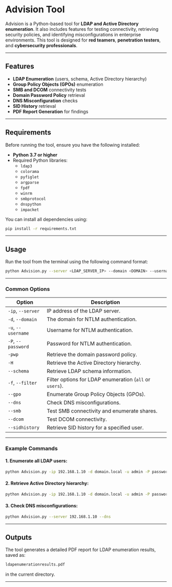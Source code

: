 

# Advision Tool

Advision is a Python-based tool for **LDAP and Active Directory enumeration**. It also includes features for testing connectivity, retrieving security policies, and identifying misconfigurations in enterprise environments. This tool is designed for **red teamers**, **penetration testers**, and **cybersecurity professionals**.

---

## Features

- **LDAP Enumeration** (users, schema, Active Directory hierarchy)
- **Group Policy Objects (GPOs)** enumeration
- **SMB and DCOM** connectivity tests
- **Domain Password Policy** retrieval
- **DNS Misconfiguration** checks
- **SID History** retrieval
- **PDF Report Generation** for findings

---

## Requirements

Before running the tool, ensure you have the following installed:

- **Python 3.7 or higher**
- Required Python libraries:
  - `ldap3`
  - `colorama`
  - `pyfiglet`
  - `argparse`
  - `fpdf`
  - `winrm`
  - `smbprotocol`
  - `dnspython`
  - `impacket`

You can install all dependencies using:
```bash
pip install -r requirements.txt
```

---

## Usage

Run the tool from the terminal using the following command format:
```bash
python Advision.py --server <LDAP_SERVER_IP> --domain <DOMAIN> --username <USERNAME> --password <PASSWORD> [OPTIONS]
```

---

### Common Options

| Option                | Description                                                                                  |
|-----------------------|----------------------------------------------------------------------------------------------|
| `-ip`, `--server`     | IP address of the LDAP server.                                                               |
| `-d`, `--domain`      | The domain for NTLM authentication.                                                         |
| `-u`, `--username`    | Username for NTLM authentication.                                                           |
| `-P`, `--password`    | Password for NTLM authentication.                                                           |
| `-pwp`                | Retrieve the domain password policy.                                                        |
| `-H`                  | Retrieve the Active Directory hierarchy.                                                    |
| `--schema`            | Retrieve LDAP schema information.                                                           |
| `-f`, `--filter`      | Filter options for LDAP enumeration (`all` or `users`).                                      |
| `--gpo`               | Enumerate Group Policy Objects (GPOs).                                                      |
| `--dns`               | Check DNS misconfigurations.                                                                |
| `--smb`               | Test SMB connectivity and enumerate shares.                                                 |
| `--dcom`              | Test DCOM connectivity.                                                                     |
| `--sidhistory`        | Retrieve SID history for a specified user.                                                  |

---

### Example Commands

#### 1. **Enumerate all LDAP users:**
```bash
python Advision.py -ip 192.168.1.10 -d domain.local -u admin -P password -f users
```

#### 2. **Retrieve Active Directory hierarchy:**
```bash
python Advision.py -ip 192.168.1.10 -d domain.local -u admin -P password -H
```

#### 3. **Check DNS misconfigurations:**
```bash
python Advision.py --server 192.168.1.10 --dns
```

---

## Outputs

The tool generates a detailed PDF report for LDAP enumeration results, saved as:
```bash
ldapenumerationresults.pdf
```
in the current directory.

---
